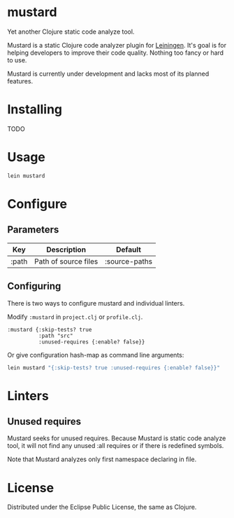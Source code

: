 # mustard
Yet another Clojure static code analyze tool.

Mustard is a static Clojure code analyzer plugin for
[Leiningen](https://leiningen.org/). It's goal is for helping developers to
improve their code quality. Nothing too fancy or hard to use.

Mustard is currently under development and lacks most of its planned features.

# Installing

TODO

# Usage

```bash
lein mustard
```

# Configure

## Parameters

| Key           | Description          | Default       |
| ------------- |----------------------|---------------|
| :path         | Path of source files | :source-paths |

## Configuring

There is two ways to configure mustard and individual linters.

Modify `:mustard` in `project.clj` or `profile.clj`.

```
:mustard {:skip-tests? true
          :path "src"
          :unused-requires {:enable? false}}
```

Or give configuration hash-map as command line arguments:

```bash
lein mustard "{:skip-tests? true :unused-requires {:enable? false}}"
```

# Linters

## Unused requires

Mustard seeks for unused requires. Because Mustard is static code analyze tool,
it will not find any unused :all requires or if there is redefined symbols.

Note that Mustard analyzes only first namespace declaring in file.

# License

Distributed under the Eclipse Public License, the same as Clojure.
